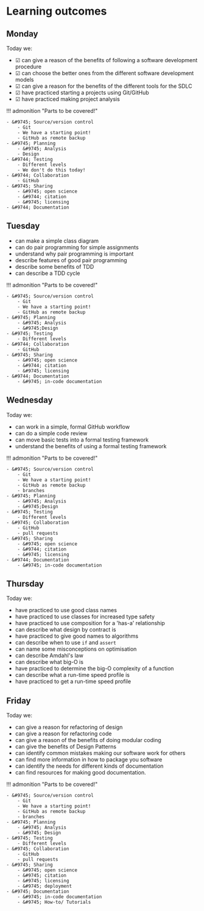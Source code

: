 # Learning outcomes

## Monday

Today we:

- &#9745; can give a reason of the benefits of following a software development procedure
- &#9745; can choose the better ones from the different software development models
- &#9745; can give a reason for the benefits of the different tools for the SDLC
- &#9745; have practiced starting a projects using Git/GitHub
- &#9745; have practiced making project analysis

!!! admonition "Parts to be covered!"

    - &#9745; Source/version control
        - Git
        - We have a starting point!
        - GitHub as remote backup
    - &#9745; Planning
        - &#9745; Analysis
        - Design
    - &#9744; Testing
        - Different levels
        - We don't do this today!
    - &#9744; Collaboration
        - GitHub
    - &#9745; Sharing
        - &#9745; open science
        - &#9744; citation
        - &#9745; licensing
    - &#9744; Documentation

## Tuesday

- can make a simple class diagram
- can do pair programming for simple assignments
- understand why pair programming is important
- describe features of good pair programming
- describe some benefits of TDD
- can describe a TDD cycle

!!! admonition "Parts to be covered!"

    - &#9745; Source/version control
        - Git
        - We have a starting point!
        - GitHub as remote backup
    - &#9745; Planning
        - &#9745; Analysis
        - &#9745;Design
    - &#9745; Testing
        - Different levels
    - &#9744; Collaboration
        - GitHub
    - &#9745; Sharing
        - &#9745; open science
        - &#9744; citation
        - &#9745; licensing
    - &#9744; Documentation
        - &#9745; in-code documentation

## Wednesday

Today we:

- can work in a simple, formal GitHub workflow
- can do a simple code review
- can move basic tests into a formal testing framework
- understand the benefits of using a formal testing framework

!!! admonition "Parts to be covered!"

    - &#9745; Source/version control
        - Git
        - We have a starting point!
        - GitHub as remote backup
        - branches
    - &#9745; Planning
        - &#9745; Analysis
        - &#9745;Design
    - &#9745; Testing
        - Different levels
    - &#9745; Collaboration
        - GitHub
        - pull requests
    - &#9745; Sharing
        - &#9745; open science
        - &#9744; citation
        - &#9745; licensing
    - &#9744; Documentation
        - &#9745; in-code documentation

## Thursday

Today we:

- have practiced to use good class names
- have practiced to use classes for increased type safety
- have practiced to use composition for a 'has-a' relationship
- can describe what design by contract is
- have practiced to give good names to algorithms
- can describe when to use `if` and `assert`
- can name some misconceptions on optimisation
- can describe Amdahl's law
- can describe what big-O is
- have practiced to determine the big-O complexity of a function
- can describe what a run-time speed profile is
- have practiced to get a run-time speed profile

## Friday

Today we:

- can give a reason for refactoring of design
- can give a reason for refactoring code
- can give a reason of the benefits of doing modular coding
- can give the benefits of Design Patterns
- can identify common mistakes making our software work for others
- can find more information in how to package you software
- can identify the needs for different kinds of documentation
- can find resources for making good documentation.

!!! admonition "Parts to be covered!"

    - &#9745; Source/version control
        - Git
        - We have a starting point!
        - GitHub as remote backup
        - branches
    - &#9745; Planning
        - &#9745; Analysis
        - &#9745; Design
    - &#9745; Testing
        - Different levels
    - &#9745; Collaboration
        - GitHub
        - pull requests
    - &#9745; Sharing
        - &#9745; open science
        - &#9745; citation
        - &#9745; licensing
        - &#9745; deployment
    - &#9745; Documentation
        - &#9745; in-code documentation
        - &#9745; How-to/ Tutorials
